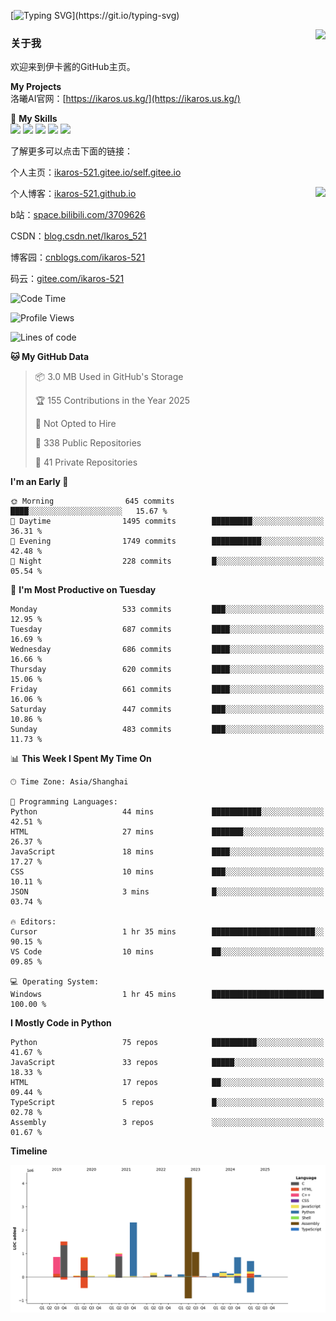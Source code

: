 [![Typing SVG](https://readme-typing-svg.herokuapp.com?size=25&duration=3000&color=8C43EA&vCenter=true&width=200&height=40&lines=Hi+Welcome+%F0%9F%91%8B%F0%9F%8F%BB;I'm+Love丶伊卡洛斯~~)](https://git.io/typing-svg)

<a href="#">
  <img align="right" src="https://github-readme-stats.vercel.app/api?username=Ikaros-521&count_private=true&show_icons=true&bg_color=15,f2f7fd,E0EAFC" />
</a>

### 关于我

欢迎来到伊卡酱的GitHub主页。

**My Projects**  
洛曦AI官网：[https://ikaros.us.kg/](https://ikaros.us.kg/)  

🌟 **My Skills**  
![](https://img.shields.io/badge/-C-A8B9CC?style=flat-square&logo=C&logoColor=fff)
![](https://img.shields.io/badge/-Python-3776AB?style=flat-square&logo=Python&logoColor=fff)
![](https://img.shields.io/badge/-JavaScript-F7DF1E?style=flat-square&logo=JavaScript&logoColor=fff)
![](https://img.shields.io/badge/-C++-00599C?style=flat-square&logo=Cpp&logoColor=fff)
![](https://img.shields.io/badge/-Linux-000000?style=flat-square&logo=Linux&logoColor=fff)

了解更多可以点击下面的链接：  

个人主页：[ikaros-521.gitee.io/self.gitee.io](https://ikaros-521.gitee.io/self.gitee.io/)  

<img align='right' src="https://github.com/Ikaros-521/Ikaros-521/assets/40910637/3a5e50bc-91dc-4aa5-b7a0-8b27ad1c2b33" height="330">

个人博客：[ikaros-521.github.io](https://ikaros-521.github.io/)  

b站：[space.bilibili.com/3709626](https://space.bilibili.com/3709626)  

CSDN：[blog.csdn.net/Ikaros_521](https://blog.csdn.net/Ikaros_521)  

博客园：[cnblogs.com/ikaros-521](https://www.cnblogs.com/ikaros-521)  

码云：[gitee.com/ikaros-521](https://gitee.com/ikaros-521)  


<!--START_SECTION:waka-->
![Code Time](http://img.shields.io/badge/Code%20Time-2%2C386%20hrs%2023%20mins-blue)

![Profile Views](http://img.shields.io/badge/Profile%20Views-4-blue)

![Lines of code](https://img.shields.io/badge/From%20Hello%20World%20I%27ve%20Written-14.5%20million%20lines%20of%20code-blue)

**🐱 My GitHub Data** 

> 📦 3.0 MB Used in GitHub's Storage 
 > 
> 🏆 155 Contributions in the Year 2025
 > 
> 🚫 Not Opted to Hire
 > 
> 📜 338 Public Repositories 
 > 
> 🔑 41 Private Repositories 
 > 
**I'm an Early 🐤** 

```text
🌞 Morning                645 commits         ████░░░░░░░░░░░░░░░░░░░░░   15.67 % 
🌆 Daytime                1495 commits        █████████░░░░░░░░░░░░░░░░   36.31 % 
🌃 Evening                1749 commits        ███████████░░░░░░░░░░░░░░   42.48 % 
🌙 Night                  228 commits         █░░░░░░░░░░░░░░░░░░░░░░░░   05.54 % 
```
📅 **I'm Most Productive on Tuesday** 

```text
Monday                   533 commits         ███░░░░░░░░░░░░░░░░░░░░░░   12.95 % 
Tuesday                  687 commits         ████░░░░░░░░░░░░░░░░░░░░░   16.69 % 
Wednesday                686 commits         ████░░░░░░░░░░░░░░░░░░░░░   16.66 % 
Thursday                 620 commits         ████░░░░░░░░░░░░░░░░░░░░░   15.06 % 
Friday                   661 commits         ████░░░░░░░░░░░░░░░░░░░░░   16.06 % 
Saturday                 447 commits         ███░░░░░░░░░░░░░░░░░░░░░░   10.86 % 
Sunday                   483 commits         ███░░░░░░░░░░░░░░░░░░░░░░   11.73 % 
```


📊 **This Week I Spent My Time On** 

```text
🕑︎ Time Zone: Asia/Shanghai

💬 Programming Languages: 
Python                   44 mins             ███████████░░░░░░░░░░░░░░   42.51 % 
HTML                     27 mins             ███████░░░░░░░░░░░░░░░░░░   26.37 % 
JavaScript               18 mins             ████░░░░░░░░░░░░░░░░░░░░░   17.27 % 
CSS                      10 mins             ███░░░░░░░░░░░░░░░░░░░░░░   10.11 % 
JSON                     3 mins              █░░░░░░░░░░░░░░░░░░░░░░░░   03.74 % 

🔥 Editors: 
Cursor                   1 hr 35 mins        ███████████████████████░░   90.15 % 
VS Code                  10 mins             ██░░░░░░░░░░░░░░░░░░░░░░░   09.85 % 

💻 Operating System: 
Windows                  1 hr 45 mins        █████████████████████████   100.00 % 
```

**I Mostly Code in Python** 

```text
Python                   75 repos            ██████████░░░░░░░░░░░░░░░   41.67 % 
JavaScript               33 repos            █████░░░░░░░░░░░░░░░░░░░░   18.33 % 
HTML                     17 repos            ██░░░░░░░░░░░░░░░░░░░░░░░   09.44 % 
TypeScript               5 repos             █░░░░░░░░░░░░░░░░░░░░░░░░   02.78 % 
Assembly                 3 repos             ░░░░░░░░░░░░░░░░░░░░░░░░░   01.67 % 
```



**Timeline**

![Lines of Code chart](https://raw.githubusercontent.com/Ikaros-521/Ikaros-521/main/assets/bar_graph.png)


<!--END_SECTION:waka-->


<!--
**Ikaros-521/Ikaros-521** is a ✨ _special_ ✨ repository because its `README.md` (this file) appears on your GitHub profile.

Here are some ideas to get you started:

- 🔭 I’m currently working on ...
- 🌱 I’m currently learning ...
- 👯 I’m looking to collaborate on ...
- 🤔 I’m looking for help with ...
- 💬 Ask me about ...
- 📫 How to reach me: ...
- 😄 Pronouns: ...
- ⚡ Fun fact: ...
-->
